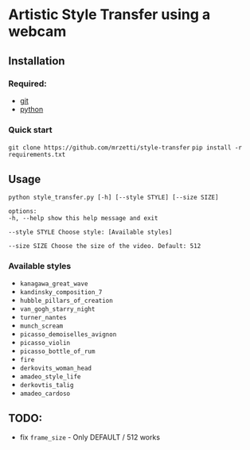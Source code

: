 # Artistic Style Transfer using a webcam

## Installation

### Required:
* [git](https://git-scm.com/downloads)
* [python](https://www.python.org/downloads/)

### Quick start
`git clone https://github.com/mrzetti/style-transfer` 
`pip install -r requirements.txt`

## Usage


`python style_transfer.py [-h] [--style STYLE] [--size SIZE]`

	options:
	-h, --help show this help message and exit

	--style STYLE Choose style: [Available styles]

	--size SIZE Choose the size of the video. Default: 512

### Available styles

* `kanagawa_great_wave`
* `kandinsky_composition_7`
* `hubble_pillars_of_creation`
* `van_gogh_starry_night`
* `turner_nantes`
* `munch_scream`
* `picasso_demoiselles_avignon`
* `picasso_violin`
* `picasso_bottle_of_rum`
* `fire`
* `derkovits_woman_head`
* `amadeo_style_life`
* `derkovtis_talig`
* `amadeo_cardoso`

## TODO:

* fix `frame_size` - Only DEFAULT / 512 works